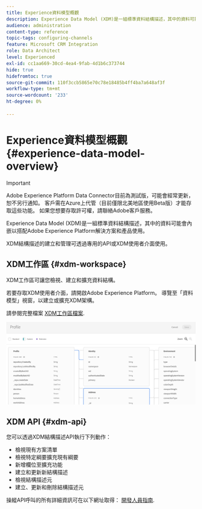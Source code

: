 ```yaml
---
title: Experience資料模型概觀
description: Experience Data Model (XDM)是一組標準資料結構描述，其中的資料可能會內嵌以搭配Adobe Experience Platform解決方案和產品使用。
audience: administration
content-type: reference
topic-tags: configuring-channels
feature: Microsoft CRM Integration
role: Data Architect
level: Experienced
exl-id: cc1aa669-30cd-4ea4-9fab-4d1b6c373744
hide: true
hidefromtoc: true
source-git-commit: 110f3ccb5865e70c78e18485b4ff4ba7a648af3f
workflow-type: tm+mt
source-wordcount: '233'
ht-degree: 0%

---
```


# Experience資料模型概觀 {#experience-data-model-overview}

>[!IMPORTANT]
>
>Adobe Experience Platform Data Connector目前為測試版，可能會經常更新，恕不另行通知。 客戶需在Azure上代管（目前僅限北美地區使用Beta版）才能存取這些功能。 如果您想要存取許可權，請聯絡Adobe客戶服務。

Experience Data Model (XDM)是一組標準資料結構描述，其中的資料可能會內嵌以搭配Adobe Experience Platform解決方案和產品使用。

XDM結構描述的建立和管理可透過專用的API或XDM使用者介面使用。

## XDM工作區 {#xdm-workspace}

XDM工作區可讓您檢視、建立和擴充資料結構。

若要存取XDM使用者介面，請開啟Adobe Experience Platform。 導覽至「資料模型」視窗，以建立或擴充XDM架構。

請參閱完整檔案 [XDM工作區檔案](https://experienceleague.adobe.com/docs/experience-platform/xdm/api/getting-started.html).

![](assets/aep_xdmworkspace.png)

## XDM API {#xdm-api}

您可以透過XDM結構描述API執行下列動作：

* 檢視現有方案清單
* 檢視特定綱要擴充現有綱要
* 新增欄位至擴充功能
* 建立和更新新結構描述
* 檢視結構描述元
* 建立、更新和刪除結構描述元

操縱API呼叫的所有詳細資訊可在以下網址取得： [開發人員指南](https://experienceleague.adobe.com/docs/experience-platform/xdm/api/getting-started.html).
